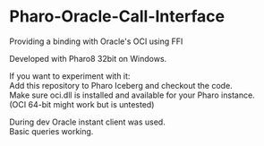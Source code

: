 # Pharo-Oracle-Call-Interface
Providing a binding with Oracle's OCI using FFI

Developed with Pharo8 32bit on Windows.

If you want to experiment with it:  
Add this repository to Pharo Iceberg and checkout the code.  
Make sure oci.dll is installed and available for your Pharo instance.  
(OCI 64-bit might work but is untested)  

During dev Oracle instant client was used.  
Basic queries working.
